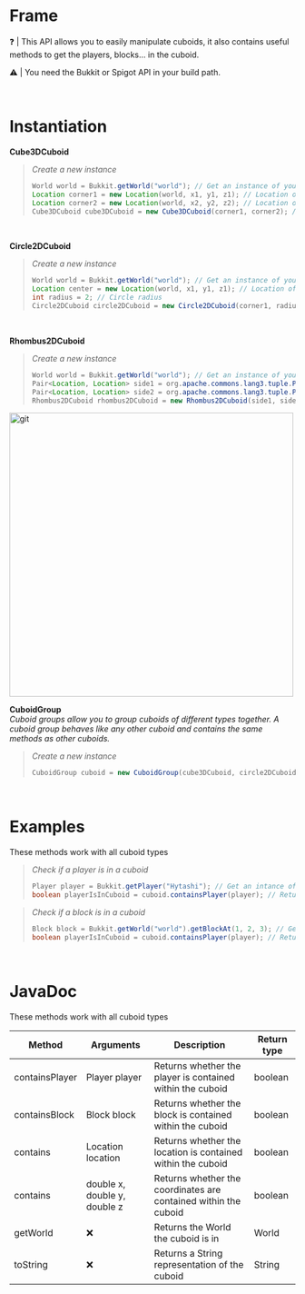 # Frame

:question: | This API allows you to easily manipulate cuboids, it also contains useful methods to get the players, blocks... in the cuboid.

:warning: | You need the Bukkit or Spigot API in your build path.

<br/>

# Instantiation

**Cube3DCuboid**

> *Create a new instance*
>
> ```Java
> World world = Bukkit.getWorld("world"); // Get an instance of your world
> Location corner1 = new Location(world, x1, y1, z1); // Location of the first corner
> Location corner2 = new Location(world, x2, y2, z2); // Location of the second corner
> Cube3DCuboid cube3DCuboid = new Cube3DCuboid(corner1, corner2); // Create a new instance
> ```

<br/>

**Circle2DCuboid**

> *Create a new instance*
>
> ```Java
> World world = Bukkit.getWorld("world"); // Get an instance of your world
> Location center = new Location(world, x1, y1, z1); // Location of the center
> int radius = 2; // Circle radius
> Circle2DCuboid circle2DCuboid = new Circle2DCuboid(corner1, radius); // Create a new instance
> ```

<br/>

**Rhombus2DCuboid**

> *Create a new instance*
>
> ```Java
> World world = Bukkit.getWorld("world"); // Get an instance of your world
> Pair<Location, Location> side1 = org.apache.commons.lang3.tuple.Pair.of(A, B); // Pair that represents the first side
> Pair<Location, Location> side2 = org.apache.commons.lang3.tuple.Pair.of(C, D); // Pair that represents the second side
> Rhombus2DCuboid rhombus2DCuboid = new Rhombus2DCuboid(side1, side2); // Create a new instance
> ```

<img src="https://cdn.discordapp.com/attachments/845032407274487819/926064518994493440/unknown.png" alt="git" width="500" height="500"/>

<br/>

**CuboidGroup** <br/>
*Cuboid groups allow you to group cuboids of different types together. A cuboid group behaves like any other cuboid and contains the same methods as other cuboids.*
> *Create a new instance*
>
> ```Java
> CuboidGroup cuboid = new CuboidGroup(cube3DCuboid, circle2DCuboid, rhombus2DCuboid); // Create a new instance (you can pass as many cuboids as you want in the constructor)
> ```

<br/>

# Examples

These methods work with all cuboid types

> *Check if a player is in a cuboid*
>
> ```Java
> Player player = Bukkit.getPlayer("Hytashi"); // Get an intance of your player
> boolean playerIsInCuboid = cuboid.containsPlayer(player); // Returns true if the player is in the cuboid
> ```

> *Check if a block is in a cuboid*
>
> ```Java
> Block block = Bukkit.getWorld("world").getBlockAt(1, 2, 3); // Get an intance of your block
> boolean playerIsInCuboid = cuboid.containsPlayer(player); // Returns true if the block is in the cuboid
> ```

<br/>

# JavaDoc

These methods work with all cuboid types

| Method | Arguments | Description | Return type |
|--|--|--|--|
| containsPlayer | Player player | Returns whether the player is contained within the cuboid | boolean |
| containsBlock | Block block | Returns whether the block is contained within the cuboid | boolean |
| contains | Location location | Returns whether the location is contained within the cuboid | boolean |
| contains | double x, double y, double z | Returns whether the coordinates are contained within the cuboid | boolean |
| getWorld | :x: | Returns the World the cuboid is in | World |
| toString | :x: | Returns a String representation of the cuboid | String |
